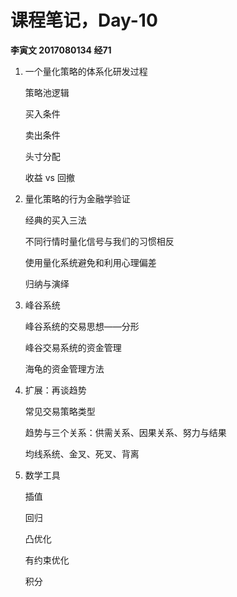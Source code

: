 # 课程笔记，Day-10

**李寅文 2017080134 经71**

1. 一个量化策略的体系化研发过程

   策略池逻辑

   买入条件

   卖出条件

   头寸分配

   收益 vs 回撤

2. 量化策略的行为金融学验证

   经典的买入三法

   不同行情时量化信号与我们的习惯相反

   使用量化系统避免和利用心理偏差

   归纳与演绎

3. 峰谷系统

   峰谷系统的交易思想——分形

   峰谷交易系统的资金管理

   海龟的资金管理方法

4. 扩展：再谈趋势

   常见交易策略类型

   趋势与三个关系：供需关系、因果关系、努力与结果

   均线系统、金叉、死叉、背离

5. 数学工具

   插值

   回归

   凸优化

   有约束优化

   积分